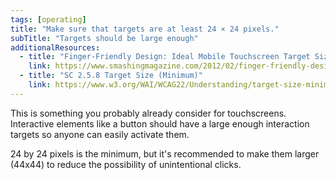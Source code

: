 ```yaml
---
tags: [operating]
title: "Make sure that targets are at least 24 × 24 pixels."
subTitle: "Targets should be large enough"
additionalResources:
  - title: "Finger-Friendly Design: Ideal Mobile Touchscreen Target Sizes"
    link: https://www.smashingmagazine.com/2012/02/finger-friendly-design-ideal-mobile-touchscreen-target-sizes/
  - title: "SC 2.5.8 Target Size (Minimum)"
    link: https://www.w3.org/WAI/WCAG22/Understanding/target-size-minimum.html
---
```


This is something you probably already consider for touchscreens. Interactive elements like a button should have a large enough interaction targets so anyone can easily activate them.

24 by 24 pixels is the minimum, but it's recommended to make them larger (44x44) to reduce the possibility of unintentional clicks.
